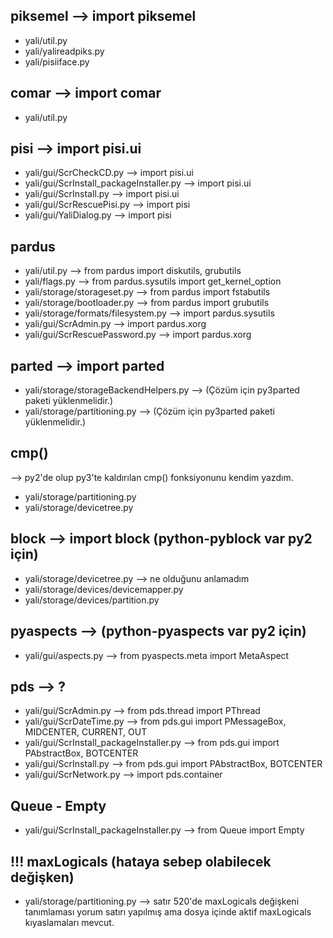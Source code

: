 piksemel --> import piksemel
--------
- yali/util.py
- yali/yalireadpiks.py
- yali/pisiiface.py


comar --> import comar
-----
- yali/util.py

pisi --> import pisi.ui
----
- yali/gui/ScrCheckCD.py                    --> import pisi.ui
- yali/gui/ScrInstall_packageInstaller.py   --> import pisi.ui
- yali/gui/ScrInstall.py                    --> import pisi.ui
- yali/gui/ScrRescuePisi.py                 --> import pisi
- yali/gui/YaliDialog.py                    --> import pisi

pardus
------
- yali/util.py                          --> from pardus import diskutils, grubutils
- yali/flags.py                         --> from pardus.sysutils import get_kernel_option
- yali/storage/storageset.py            --> from pardus import fstabutils
- yali/storage/bootloader.py            --> from pardus import grubutils
- yali/storage/formats/filesystem.py    --> import pardus.sysutils
- yali/gui/ScrAdmin.py                  --> import pardus.xorg
- yali/gui/ScrRescuePassword.py         --> import pardus.xorg


parted --> import parted
------
- yali/storage/storageBackendHelpers.py     --> (Çözüm için py3parted paketi yüklenmelidir.)
- yali/storage/partitioning.py              --> (Çözüm için py3parted paketi yüklenmelidir.)


cmp()
-----
--> py2'de olup py3'te kaldırılan cmp() fonksiyonunu kendim yazdım.
- yali/storage/partitioning.py
- yali/storage/devicetree.py


block --> import block (python-pyblock var py2 için)
-----
- yali/storage/devicetree.py            --> ne olduğunu anlamadım
- yali/storage/devices/devicemapper.py
- yali/storage/devices/partition.py


pyaspects --> (python-pyaspects var py2 için)
---------
- yali/gui/aspects.py --> from pyaspects.meta import MetaAspect


pds --> ?
---
- yali/gui/ScrAdmin.py                      --> from pds.thread import PThread
- yali/gui/ScrDateTime.py                   --> from pds.gui import PMessageBox, MIDCENTER, CURRENT, OUT
- yali/gui/ScrInstall_packageInstaller.py   --> from pds.gui import PAbstractBox, BOTCENTER
- yali/gui/ScrInstall.py                    --> from pds.gui import PAbstractBox, BOTCENTER
- yali/gui/ScrNetwork.py                    --> import pds.container


Queue - Empty
-------------
- yali/gui/ScrInstall_packageInstaller.py   --> from Queue import Empty


!!!
maxLogicals (hataya sebep olabilecek değişken)
-----------
- yali/storage/partitioning.py --> satır 520'de maxLogicals değişkeni tanımlaması yorum satırı yapılmış ama dosya içinde aktif maxLogicals kıyaslamaları mevcut.